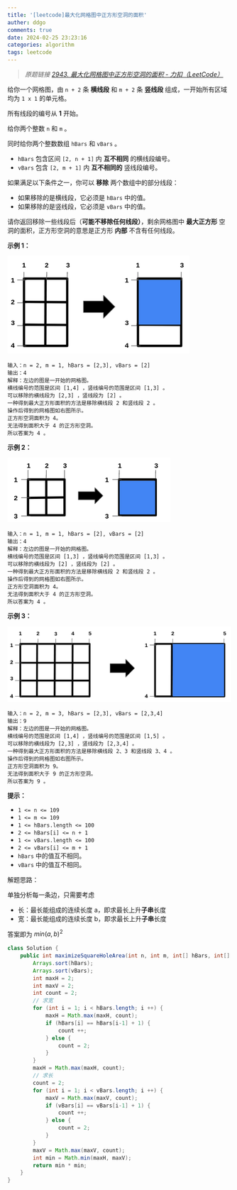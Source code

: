 ```yaml
---
title: '[leetcode]最大化网格图中正方形空洞的面积'
auther: ddgo
comments: true
date: 2024-02-25 23:23:16
categories: algorithm
tags: leetcode
---
```




> *原题链接 [2943. 最大化网格图中正方形空洞的面积 - 力扣（LeetCode）](https://leetcode.cn/problems/maximize-area-of-square-hole-in-grid/description/)*  

给你一个网格图，由 `n + 2` 条 **横线段** 和 `m + 2` 条 **竖线段** 组成，一开始所有区域均为 `1 x 1` 的单元格。

所有线段的编号从 **1** 开始。

给你两个整数 `n` 和 `m` 。

同时给你两个整数数组 `hBars` 和 `vBars` 。

- `hBars` 包含区间 `[2, n + 1]` 内 **互不相同** 的横线段编号。
- `vBars` 包含 `[2, m + 1]` 内 **互不相同的** 竖线段编号。

如果满足以下条件之一，你可以 **移除** 两个数组中的部分线段：

- 如果移除的是横线段，它必须是 `hBars` 中的值。
- 如果移除的是竖线段，它必须是 `vBars` 中的值。

请你返回移除一些线段后（**可能不移除任何线段）**，剩余网格图中 **最大正方形** 空洞的面积，正方形空洞的意思是正方形 **内部** 不含有任何线段。

 

**示例 1：**

![img](leetcode-最大化网格图中正方形空洞的面积/screenshot-from-2023-11-05-22-40-25-1708876719370-3.png)

```
输入：n = 2, m = 1, hBars = [2,3], vBars = [2]
输出：4
解释：左边的图是一开始的网格图。
横线编号的范围是区间 [1,4] ，竖线编号的范围是区间 [1,3] 。
可以移除的横线段为 [2,3] ，竖线段为 [2] 。
一种得到最大正方形面积的方法是移除横线段 2 和竖线段 2 。
操作后得到的网格图如右图所示。
正方形空洞面积为 4。
无法得到面积大于 4 的正方形空洞。
所以答案为 4 。
```

**示例 2：**

![img](leetcode-最大化网格图中正方形空洞的面积/screenshot-from-2023-11-04-17-01-02.png)

```
输入：n = 1, m = 1, hBars = [2], vBars = [2]
输出：4
解释：左边的图是一开始的网格图。
横线编号的范围是区间 [1,3] ，竖线编号的范围是区间 [1,3] 。
可以移除的横线段为 [2] ，竖线段为 [2] 。
一种得到最大正方形面积的方法是移除横线段 2 和竖线段 2 。
操作后得到的网格图如右图所示。
正方形空洞面积为 4。
无法得到面积大于 4 的正方形空洞。
所以答案为 4 。
```

**示例 3：**

![img](leetcode-最大化网格图中正方形空洞的面积/screenshot-from-2023-11-05-22-33-35.png)

```
输入：n = 2, m = 3, hBars = [2,3], vBars = [2,3,4]
输出：9
解释：左边的图是一开始的网格图。
横线编号的范围是区间 [1,4] ，竖线编号的范围是区间 [1,5] 。
可以移除的横线段为 [2,3] ，竖线段为 [2,3,4] 。
一种得到最大正方形面积的方法是移除横线段 2、3 和竖线段 3、4 。
操作后得到的网格图如右图所示。
正方形空洞面积为 9。
无法得到面积大于 9 的正方形空洞。
所以答案为 9 。
```

 

**提示：**

- `1 <= n <= 109`
- `1 <= m <= 109`
- `1 <= hBars.length <= 100`
- `2 <= hBars[i] <= n + 1`
- `1 <= vBars.length <= 100`
- `2 <= vBars[i] <= m + 1`
- `hBars` 中的值互不相同。
- `vBars` 中的值互不相同。

<!-- more -->



解题思路：

单独分析每一条边，只需要考虑

- 长：最长能组成的连续长度 a，即求最长上升**子串**长度
- 宽：最长能组成的连续长度 b，即求最长上升**子串**长度

答案即为 $min(a, b) ^ 2$

```java
class Solution {
    public int maximizeSquareHoleArea(int n, int m, int[] hBars, int[] vBars) {
        Arrays.sort(hBars);
        Arrays.sort(vBars);
        int maxH = 2;
        int maxV = 2;
        int count = 2;
        // 求宽
        for (int i = 1; i < hBars.length; i ++) {
            maxH = Math.max(maxH, count);
            if (hBars[i] == hBars[i-1] + 1) {
                count ++;
            } else {
                count = 2;
            }
        }
        maxH = Math.max(maxH, count);
        // 求长
        count = 2;
        for (int i = 1; i < vBars.length; i ++) {
            maxV = Math.max(maxV, count);
            if (vBars[i] == vBars[i-1] + 1) {
                count ++;
            } else {
                count = 2;
            }
        }
        maxV = Math.max(maxV, count);
        int min = Math.min(maxH, maxV);
        return min * min;
    }
}
```

